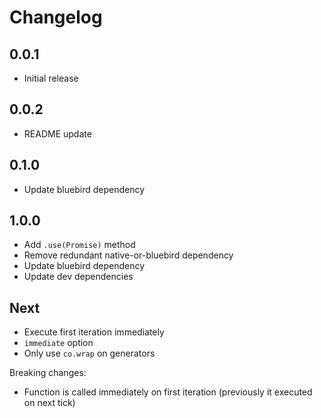 # Changelog

## 0.0.1

* Initial release

## 0.0.2

* README update

## 0.1.0

* Update bluebird dependency

## 1.0.0

* Add `.use(Promise)` method
* Remove redundant native-or-bluebird dependency
* Update bluebird dependency
* Update dev dependencies

## Next

* Execute first iteration immediately
* `immediate` option
* Only use `co.wrap` on generators

Breaking changes:

* Function is called immediately on first iteration (previously it executed on next tick)
